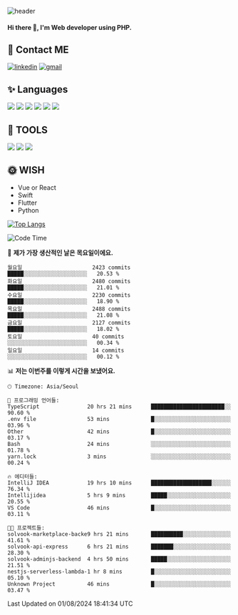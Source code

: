 ![header](https://capsule-render.vercel.app/api?type=waving&color=auto&height=300&section=header&text=Elin&fontSize=90&animation=twinkling)

#### Hi there 👋, I'm <b>Web developer</b> using PHP. ####

<!--
- 🔭 I’m currently working on Uniwill
- 🌱 I’m currently learning Vue or React or Python.
-->

<!---#### I am PHP developer --->

## 💌 Contact ME ###
[<img src='https://img.shields.io/badge/-EunjiKo-%230A66C2?style=flat-square&logo=LinkedIn&logoColor=white' alt='linkedin'>](https://www.linkedin.com/in/https://www.linkedin.com/in/eunji-ko-00a907164//)  [<img src='https://img.shields.io/badge/-einee214%40gmail.com-%23EA4335?style=flat-square&logo=Gmail&logoColor=white' alt='gmail'>](einee214@gmail.com)  


## ✨ Languages
<img src='https://img.shields.io/badge/-PHP-%23777BB4?style=for-the-badge&logo=PHP&logoColor=white'> <img src='https://img.shields.io/badge/-Laravel-%23FF2D20?style=for-the-badge&logo=Laravel&logoColor=white'> <img src='https://img.shields.io/badge/Jquery-%230769AD?style=for-the-badge&logo=Jquery&logoColor=white'> <img src='https://img.shields.io/badge/CSS3-%231572B6?style=for-the-badge&logo=CSS3&logoColor=white'> <img src='https://img.shields.io/badge/Bootstrap-%237952B3?style=for-the-badge&logo=Bootstrap&logoColor=white' > <img src='https://img.shields.io/badge/MySQL-%234479A1?style=for-the-badge&logo=MySQL&logoColor=white' >

## 🌷 TOOLS
<img src='https://img.shields.io/badge/PHPSTORM-%23000000?style=for-the-badge&logo=PhpStorm&logoColor=white' > <img src='https://img.shields.io/badge/GitLab-%23FCA121?style=for-the-badge&logo=GitLab&logoColor=white' > <img src='https://img.shields.io/badge/GitHub-%23181717?style=for-the-badge&logo=GitHub&logoColor=white'>


## 🌞 WISH
- Vue or React
- Swift
- Flutter
- Python


[![Top Langs](https://github-readme-stats.vercel.app/api/top-langs/?username=ein214&layout=compact)](https://github.com/anuraghazra/github-readme-stats)

<!--START_SECTION:waka-->
![Code Time](http://img.shields.io/badge/Code%20Time-3%2C668%20hrs%2040%20mins-blue)

📅 **제가 가장 생산적인 날은 목요일이에요.** 

```text
월요일                      2423 commits        █████░░░░░░░░░░░░░░░░░░░░   20.53 % 
화요일                      2480 commits        █████░░░░░░░░░░░░░░░░░░░░   21.01 % 
수요일                      2230 commits        █████░░░░░░░░░░░░░░░░░░░░   18.90 % 
목요일                      2488 commits        █████░░░░░░░░░░░░░░░░░░░░   21.08 % 
금요일                      2127 commits        █████░░░░░░░░░░░░░░░░░░░░   18.02 % 
토요일                      40 commits          ░░░░░░░░░░░░░░░░░░░░░░░░░   00.34 % 
일요일                      14 commits          ░░░░░░░░░░░░░░░░░░░░░░░░░   00.12 % 
```


📊 **저는 이번주를 이렇게 시간을 보냈어요.** 

```text
🕑︎ Timezone: Asia/Seoul

💬 프로그래밍 언어들: 
TypeScript               20 hrs 21 mins      ███████████████████████░░   90.60 % 
.env file                53 mins             █░░░░░░░░░░░░░░░░░░░░░░░░   03.96 % 
Other                    42 mins             █░░░░░░░░░░░░░░░░░░░░░░░░   03.17 % 
Bash                     24 mins             ░░░░░░░░░░░░░░░░░░░░░░░░░   01.78 % 
yarn.lock                3 mins              ░░░░░░░░░░░░░░░░░░░░░░░░░   00.24 % 

🔥 에디터들: 
IntelliJ IDEA            19 hrs 10 mins      ███████████████████░░░░░░   76.34 % 
Intellijidea             5 hrs 9 mins        █████░░░░░░░░░░░░░░░░░░░░   20.55 % 
VS Code                  46 mins             █░░░░░░░░░░░░░░░░░░░░░░░░   03.11 % 

🐱‍💻 프로젝트들: 
solvook-marketplace-backe9 hrs 21 mins       ██████████░░░░░░░░░░░░░░░   41.61 % 
solvook-api-express      6 hrs 21 mins       ███████░░░░░░░░░░░░░░░░░░   28.30 % 
solvook-adminjs-backend  4 hrs 50 mins       █████░░░░░░░░░░░░░░░░░░░░   21.51 % 
nestjs-serverless-lambda-1 hr 8 mins         █░░░░░░░░░░░░░░░░░░░░░░░░   05.10 % 
Unknown Project          46 mins             █░░░░░░░░░░░░░░░░░░░░░░░░   03.47 % 
```


 Last Updated on 01/08/2024 18:41:34 UTC
<!--END_SECTION:waka-->

<!---![GitHub stats](https://github-readme-stats.vercel.app/api?username=ein214&show_icons=true&theme=dracula)  --->



